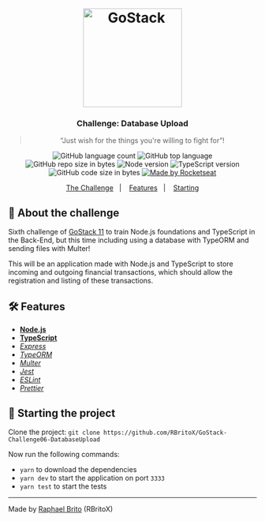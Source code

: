 <h1 align="center">
    <img alt="GoStack" src="https://rocketseat-cdn.s3-sa-east-1.amazonaws.com/bootcamp-header.png" width="200px" />
</h1>

<h3 align="center">
  Challenge: Database Upload
</h3>

<blockquote align="center">“Just wish for the things you're willing to fight for”!</blockquote>

<p align="center">
  <img alt="GitHub language count" src="https://img.shields.io/github/languages/count/rbritox/GoStack-Challenge06-DatabaseUpload">

  <img alt="GitHub top language" src="https://img.shields.io/github/languages/top/rbritox/GoStack-Challenge06-DatabaseUpload">

  <img alt="GitHub repo size in bytes" src="https://img.shields.io/github/repo-size/rbritox/GoStack-Challenge06-DatabaseUpload">

  <img alt="Node version" src="https://img.shields.io/badge/Node.js-v12.16.1-blue?style=flat&logo=node.js">

  <img alt="TypeScript version" src="https://img.shields.io/badge/TypeScript-v3.8.3-blue?style=flat&logo=typescript">

  <img alt="GitHub code size in bytes" src="https://api.codacy.com/project/badge/Grade/a721fe41b9884fd29c5098fbd86f4918">

  <a href="https://github.com/RBritoX/GoStack-Challenge06-DatabaseUpload/blob/master/LICENSE">
    <img alt="Made by Rocketseat" src="https://img.shields.io/github/license/rbritox/GoStack-Challenge06-DatabaseUpload">
  </a>
</p>

<p align="center">
  <a href="#-about-the-challenge">The Challenge</a>&nbsp;&nbsp;&nbsp;|&nbsp;&nbsp;&nbsp;
  <a href="#-features">Features</a>&nbsp;&nbsp;&nbsp;|&nbsp;&nbsp;&nbsp;
  <a href="#-starting-the-project">Starting</a>
</p>

## 🚀 About the challenge

Sixth challenge of [GoStack 11](https://rocketseat.com.br/gostack) to train Node.js foundations and TypeScript in the Back-End, but this time including using a database with TypeORM and sending files with Multer!

This will be an application made with Node.js and TypeScript to store incoming and outgoing financial transactions, which should allow the registration and listing of these transactions.

## 🛠 Features

- **[Node.js](https://nodejs.org/en/)**
- **[TypeScript](https://www.typescriptlang.org/)**
- *[Express](https://expressjs.com/pt-br/)*
- *[TypeORM](https://typeorm.io/#/)*
- *[Multer](https://github.com/expressjs/multer)*
- *[Jest](https://jestjs.io/)*
- *[ESLint](https://jestjs.io/)*
- *[Prettier](https://jestjs.io/)*

## 🏁 Starting the project

Clone the project: `git clone https://github.com/RBritoX/GoStack-Challenge06-DatabaseUpload`

Now run the following commands:

- `yarn` to download the dependencies
- `yarn dev` to start the application on port `3333`
- `yarn test` to start the tests

---

Made by [Raphael Brito](https://www.linkedin.com/in/raphaellbrito/) (RBritoX)
